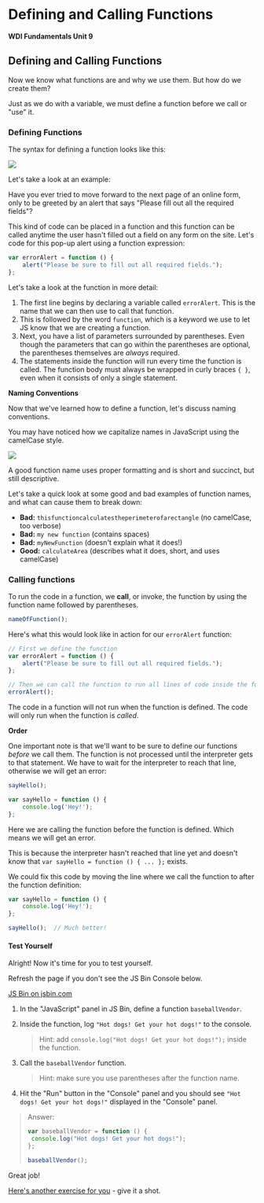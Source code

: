 # Defining and Calling Functions

**WDI Fundamentals Unit 9**

## Defining and Calling Functions

Now we know what functions are and why we use them. But how do we create them?

Just as we do with a variable, we must define a function before we call or "use" it.

### Defining Functions

The syntax for defining a function looks like this:

![](http://circuits-assets.generalassemb.ly/prod/asset/4421/Slide-19.svg)

Let's take a look at an example:

Have you ever tried to move forward to the next page of an online form, only to be greeted by an alert that says "Please fill out all the required fields"?

This kind of code can be placed in a function and this function can be called anytime the user hasn't filled out a field on any form on the site. Let's code for this pop-up alert using a function expression:

```javascript
var errorAlert = function () {
    alert("Please be sure to fill out all required fields.");
};
```

Let's take a look at the function in more detail:

1. The first line begins by declaring a variable called `errorAlert`. This is the name that we can then use to call that function.
2. This is followed by the word `function`, which is a keyword we use to let JS know that we are creating a function.
3. Next, you have a list of parameters surrounded by parentheses. Even though the parameters that can go within the parentheses are optional, the parentheses themselves are _always_ required.
4. The statements inside the function will run every time the function is called. The function body must always be wrapped in curly braces `{ }`, even when it consists of only a single statement.

**Naming Conventions**

Now that we've learned how to define a function, let's discuss naming conventions.

You may have noticed how we capitalize names in JavaScript using the camelCase style.

![](http://circuits-assets.generalassemb.ly/prod/asset/4427/Slide-25-Camel.svg)

A good function name uses proper formatting and is short and succinct, but still descriptive.

Let's take a quick look at some good and bad examples of function names, and what can cause them to break down:

* **Bad:** `thisfunctioncalculatestheperimeterofarectangle` \(no camelCase, too verbose\)
* **Bad:** `my new function` \(contains spaces\)
* **Bad:** `myNewFunction` \(doesn't explain what it does!\)
* **Good:** `calculateArea` \(describes what it does, short, and uses camelCase\)

### Calling functions

To run the code in a function, we **call**, or invoke, the function by using the function name followed by parentheses.

```javascript
nameOfFunction();
```

Here's what this would look like in action for our `errorAlert` function:

```javascript
// First we define the function
var errorAlert = function () {
    alert("Please be sure to fill out all required fields.");
};

// Then we can call the function to run all lines of code inside the function.
errorAlert();
```

The code in a function will not run when the function is defined. The code will only run when the function is _called_.

**Order**

One important note is that we'll want to be sure to define our functions _before_ we call them. The function is not processed until the interpreter gets to that statement. We have to wait for the interpreter to reach that line, otherwise we will get an error:

```javascript
sayHello();

var sayHello = function () {
    console.log('Hey!');
};
```

Here we are calling the function before the function is defined. Which means we will get an error.

This is because the interpreter hasn't reached that line yet and doesn't know that `var sayHello = function () { ... };` exists.

We could fix this code by moving the line where we call the function to after the function definition:

```javascript
var sayHello = function () {
    console.log('Hey!');
};

sayHello();  // Much better!
```

#### Test Yourself

Alright! Now it's time for you to test yourself.

Refresh the page if you don't see the JS Bin Console below.

[JS Bin on jsbin.com](http://jsbin.com/qozaziqodu/edit?js,console)

1. In the "JavaScript" panel in JS Bin, define a function `baseballVendor`.
2. Inside the function, log `"Hot dogs! Get your hot dogs!"` to the console.

   > Hint: add `console.log("Hot dogs! Get your hot dogs!");` inside the function.

3. Call the `baseballVendor` function.

   > Hint: make sure you use parentheses after the function name.

4. Hit the "Run" button in the "Console" panel and you should see `"Hot dogs! Get your hot dogs!"` displayed in the "Console" panel.

> Answer:
>
> ```javascript
> var baseballVendor = function () {
>  console.log("Hot dogs! Get your hot dogs!");
> };
>
> baseballVendor();
> ```

Great job!

[Here's another exercise for you](defining-calling-functions-exercise.md) - give it a shot.

